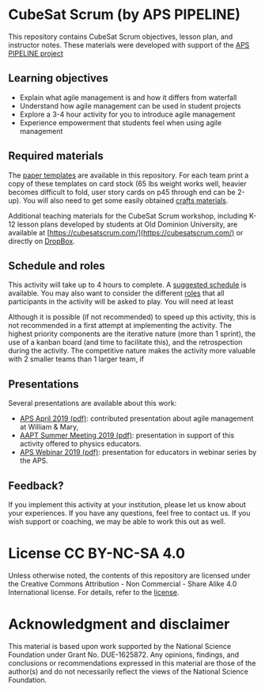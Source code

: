 # CubeSat Scrum (by APS PIPELINE)
This repository contains CubeSat Scrum objectives, lesson plan, and instructor notes. These materials were developed with support of the [APS PIPELINE project](https://www.aps.org/programs/education/innovation/pipeline/)

## Learning objectives
- Explain what agile management is and how it differs from waterfall
- Understand how agile management can be used in student projects
- Explore a 3-4 hour activity for you to introduce agile management
- Experience empowerment that students feel when using agile management

## Required materials
The [paper templates](STEM%20Paper%20CubeSat%20Templates%20Jan%202018.pdf) are available in this repository. For each team print a copy of these templates on card stock (65 lbs weight works well, heavier becomes difficult to fold, user story cards on p45 through end can be 2-up). You will also need to get some easily obtained [crafts materials](Materials.md).

Additional teaching materials for the CubeSat Scrum workshop, including K-12 lesson plans developed by students at Old Dominion University, are available at [https://cubesatscrum.com/](https://cubesatscrum.com/) or directly on [DropBox](https://www.dropbox.com/sh/89eganxbdqvd47i/AAAYeD80DNVO_c1XdfdsbYWxa?dl=0).

## Schedule and roles
This activity will take up to 4 hours to complete. A [suggested schedule](Schedule.md) is available. You may also want to consider the different [roles](Roles.md) that all participants in the activity will be asked to play. You will need at least 

Although it is possible (if not recommended) to speed up this activity, this is not recommended in a first attempt at implementing the activity. The highest priority components are the iterative nature (more than 1 sprint), the use of a kanban board (and time to facilitate this), and the retrospection during the activity. The competitive nature makes the activity more valuable with 2 smaller teams than 1 larger team, if 

## Presentations
Several presentations are available about this work:
- [APS April 2019 (pdf)](Presentations/APS%20April%202019%20-%20Agile%20Project%20Management%20in%20Scalable%20Team-Based%20Senior%20Capstone%20Design%20Experiences.pdf): contributed presentation about agile management at William & Mary,
- [AAPT Summer Meeting 2019 (pdf)](Presentations/AAPT%20Summer%20Meeting%202019%20-%20Agile%20Project%20Management%20and%20Business%20Skills%20for%20Innovation.pdf): presentation in support of this activity offered to physics educators.
- [APS Webinar 2019 (pdf)](Presentations/APS%20Webinar%202019%20-%20Teaching%20Agile%20Management.pdf): presentation for educators in webinar series by the APS.

## Feedback?
If you implement this activity at your institution, please let us know about your experiences. If you have any questions, feel free to contact us. If you wish support or coaching, we may be able to work this out as well.

# License CC BY-NC-SA 4.0
Unless otherwise noted, the contents of this repository are licensed under the Creative Commons Attribution - Non Commercial - Share Alike 4.0 International license. For details, refer to the [license](LICENSE.md).

# Acknowledgment and disclaimer
This material is based upon work supported by the National Science Foundation under Grant No. DUE-1625872. Any opinions, findings, and conclusions or recommendations expressed in this material are those of the author(s) and do not necessarily reflect the views of the National Science Foundation.
